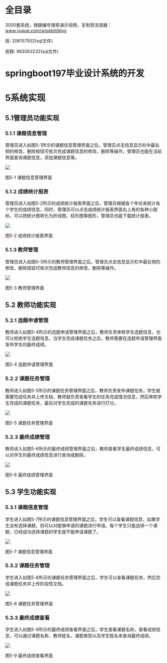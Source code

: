 # 全目录

3000套系统，根据编号搜索演示视频，复制至流浪器：www.yuque.com/wisebit/blog


<p>抠: 206157502(sql文件)</p>
<p>抠群: 983063232(sql文件)</p>


# springboot197毕业设计系统的开发
# 5系统实现
## 5.1管理员功能实现
### 5.1.1 课题信息管理
管理员进入如图5-1所示的课题信息管理界面之后，管理员点击信息显示栏中最右侧的修改，删除按钮可依次完成课题信息的修改，删除等操作，管理员也能在当前界面查询课题信息，添加课题信息等。

![](/md/blog.017.png)

图5-1 课题信息管理界面
### 5.1.2 成绩统计报表
管理员进入如图5-2所示的成绩统计报表界面之后，管理员根据各个年份来统计各个学生的成绩信息，同时，管理员可以点击成绩统计报表界面右上角的各种小图标，可以把统计图转化为折线图，柱形图等图形，管理员也能下载统计报表。

![](/md/blog.018.png)

图5-2 成绩统计报表界面
### 5.1.3 教师管理
管理员进入如图5-3所示的教师管理界面之后，管理员点击信息显示栏中最右侧的修改，删除按钮可依次完成教师信息的修改，删除等操作。

![](/md/blog.019.png)

图5-3 教师管理界面
## 5.2 教师功能实现
### 5.2.1 选题申请管理
教师进入如图5-4所示的选题申请管理界面之后，教师负责审核学生选题信息，也可以拒绝学生选题信息，当学生完成课题任务之后，教师需要在选题申请管理界面发布学生的最终成绩。

![](/md/blog.020.png)

图5-4 选题申请管理界面
### 5.2.2 课题任务管理
教师进入如图5-5所示的课题任务管理界面之后，教师负责发布课题任务，学生就需要完成任务并上传文档，教师就负责查看学生的任务完成情况信息，然后审核学生完成的课题任务，最后对学生完成的课题任务进行打分。

![](/md/blog.021.png)

图5-5 课题任务管理界面
### 5.2.3 最终成绩管理
教师进入如图5-6所示的最终成绩管理界面之后，教师查看学生最终成绩信息，可以对学生的最终成绩信息进行查询或删除。

![](/md/blog.022.png)

图5-6 最终成绩管理界面
## 5.3 学生功能实现
### 5.3.1 课题信息管理
学生进入如图5-7所示的课题信息管理界面之后，学生可以查看课题信息，如果学生没有选择课题，则可以对能够申请的课题进行申请。每个学生只能选择一个课题，已经成功选择课题的学生就不能申请课题了。

![](/md/blog.023.png)

图5-7 课题信息管理界面
### 5.3.2 课题任务管理
学生进入如图5-8所示的课题任务管理界面之后，学生可以查看课题任务，然后完成课题任务并上传阶段性文档。

![](/md/blog.024.png)

图5-8 课题任务管理界面
### 5.3.3 最终成绩查看
学生进入如图5-9所示的最终成绩查看界面之后，学生查看课题名称，查看成绩信息，可以通过课题名称，教师姓名，课题类型以及学生姓名来查询最终成绩。

![](/md/blog.025.png)

图5-9 最终成绩查看界面
